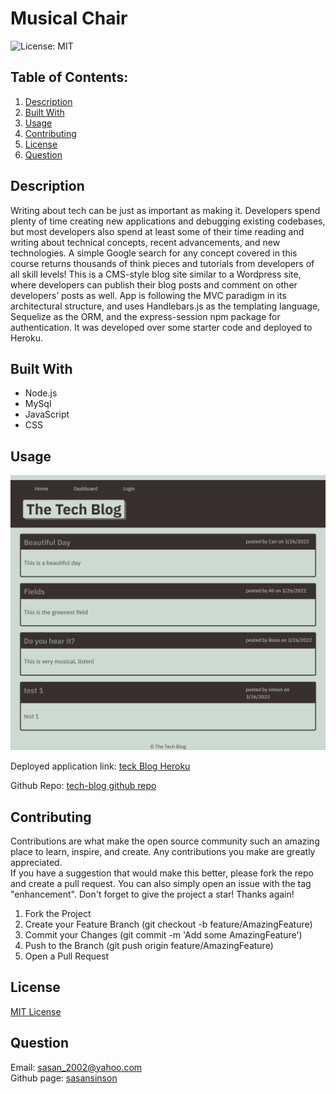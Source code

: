 # Musical Chair
  ![License: MIT](https://img.shields.io/badge/License-MIT-yellow.svg)
  ## Table of Contents:
  1. [Description](#Description)
  2. [Built With](#Builtwith)
  3. [Usage](#Usage)  
  4. [Contributing](#Contributing)
  5. [License](#License)
  6. [Question](#Question)
  
## Description
Writing about tech can be just as important as making it. Developers spend plenty of time creating new applications and debugging existing codebases, but most developers also spend at least some of their time reading and writing about technical concepts, recent advancements, and new technologies. A simple Google search for any concept covered in this course returns thousands of think pieces and tutorials from developers of all skill levels!
This is a CMS-style blog site similar to a Wordpress site, where developers can publish their blog posts and comment on other developers’ posts as well. App is following the MVC paradigm in its architectural structure, and uses Handlebars.js as the templating language, Sequelize as the ORM, and the express-session npm package for authentication. It was developed over some starter code and deployed to Heroku.
  
## Built With
* Node.js
* MySql
* JavaScript
* CSS

## Usage
![screen Shot](./public/asset/screenshot.png)

Deployed application link: [teck Blog Heroku](https://...) 

Github Repo: [tech-blog github repo](https://github.com/sasansinson/tech-blog)  


## Contributing
Contributions are what make the open source community such an amazing place to learn, inspire, and create. Any contributions you make are greatly appreciated.  
If you have a suggestion that would make this better, please fork the repo and create a pull request. You can also simply open an issue with the tag "enhancement". Don't forget to give the project a star! Thanks again!  
1. Fork the Project
2. Create your Feature Branch (git checkout -b feature/AmazingFeature)
3. Commit your Changes (git commit -m 'Add some AmazingFeature')
4. Push to the Branch (git push origin feature/AmazingFeature)
5. Open a Pull Request

## License
[MIT License](https://opensource.org/licenses/MIT)  

## Question
 
Email: sasan_2002@yahoo.com  
Github page: [sasansinson](https://github.com/sasansinson)




 

